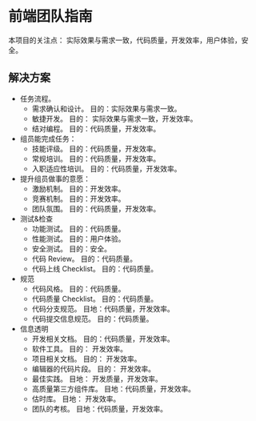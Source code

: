# 前端团队指南
本项目的关注点： 实际效果与需求一致，代码质量，开发效率，用户体验，安全。

## 解决方案
* 任务流程。
  * 需求确认和设计。 目的：实际效果与需求一致。
  * 敏捷开发。 目的： 实际效果与需求一致，开发效率。
  * 结对编程。 目的：代码质量，开发效率。
* 组员能完成任务：
  * 技能评级。 目的：代码质量，开发效率。
  * 常规培训。 目的：代码质量，开发效率。
  * 入职适应性培训。 目的：代码质量，开发效率。
* 提升组员做事的意愿：
  * 激励机制。 目的：开发效率。
  * 竞赛机制。 目的：开发效率。
  * 团队氛围。 目的：代码质量，开发效率。
* 测试&检查
  * 功能测试。 目的：代码质量。
  * 性能测试。 目的：用户体验。
  * 安全测试。 目的：安全。
  * 代码 Review。 目的：代码质量。
  * 代码上线 Checklist。 目的：代码质量。
* 规范
  * 代码风格。 目的：代码质量。
  * 代码质量 Checklist。 目的：代码质量。
  * 代码分支规范。 目地：代码质量，开发效率。
  * 代码提交信息规范。 目的：代码质量。
* 信息透明
  * 开发相关文档。 目的：代码质量，开发效率。
  * 软件工具。 目的： 开发效率。
  * 项目相关文档。 目的： 开发效率。
  * 编辑器的代码片段。 目的： 开发效率。
  * 最佳实践。 目地： 开发质量，开发效率。
  * 高质量第三方组件库。 目地：代码质量，开发效率。
  * 估时库。 目地： 开发效率。
  * 团队的考核。 目地：代码质量，开发效率。
